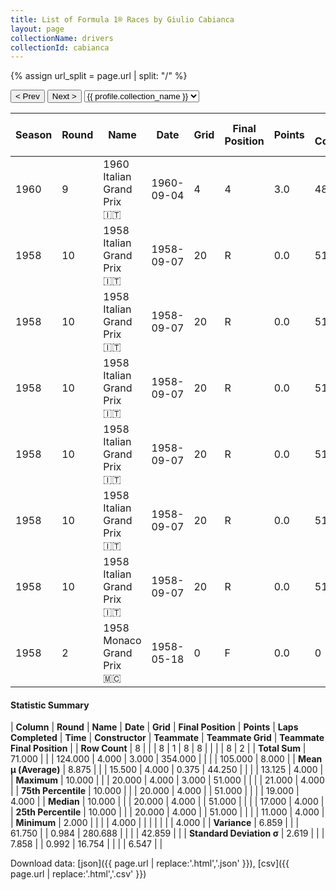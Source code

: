 ```yaml
---
title: List of Formula 1® Races by Giulio Cabianca
layout: page
collectionName: drivers
collectionId: cabianca
---
```


{% assign url_split = page.url | split: "/" %}
<div id="collection-navigation">
<button onclick="selector.options[selector.selectedIndex-1].value && (window.location = selector.options[selector.selectedIndex-1].value);">&lt; Prev</button>
<button onclick="selector.options[selector.selectedIndex+1].value && (window.location = selector.options[selector.selectedIndex+1].value);">Next &gt;</button>
<select id="selector" onchange="this.options[this.selectedIndex].value && (window.location = this.options[this.selectedIndex].value);">
  {% for collectionId in site.data[page.collectionName].refs %}
    {% if collectionId == page.collectionId %}
      {% assign selected = "selected" %}
    {% else %}
      {% assign selected = "" %}
    {% endif %}
    {% assign profile = site.data[page.collectionName][collectionId].profile %}
    <option value="/f1/{{ page.collectionName }}/{{ collectionId }}/{{ url_split[4] }}" {{ selected }}>{{ profile.collection_name }}</option>
  {% endfor %}
</select>
</div>

| Season | Round | Name | Date | Grid | Final Position | Points | Laps Completed | Time | Constructor | Teammate | Teammate Grid | Teammate Final Position |
|--|--|--|--|--|--|--|--|--|--|--|--|--|
| 1960 | 9 | 1960 Italian Grand Prix 🇮🇹 | 1960-09-04 | 4 | 4 | 3.0 | 48 |   | Cooper-Castellotti 🇬🇧 | [Gino Munaron 🇮🇹](/f1/drivers/munaron) | 8 | R |
| 1958 | 10 | 1958 Italian Grand Prix 🇮🇹 | 1958-09-07 | 20 | R | 0.0 | 51 |   | Maserati 🇮🇹 | [Masten Gregory 🇺🇸](/f1/drivers/gregory) | 11 | 4 |
| 1958 | 10 | 1958 Italian Grand Prix 🇮🇹 | 1958-09-07 | 20 | R | 0.0 | 51 |   | Maserati 🇮🇹 | [Maria de Filippis 🇮🇹](/f1/drivers/filippis) | 21 | R |
| 1958 | 10 | 1958 Italian Grand Prix 🇮🇹 | 1958-09-07 | 20 | R | 0.0 | 51 |   | Maserati 🇮🇹 | [Hans Herrmann 🇩🇪](/f1/drivers/herrmann) | 18 | R |
| 1958 | 10 | 1958 Italian Grand Prix 🇮🇹 | 1958-09-07 | 20 | R | 0.0 | 51 |   | Maserati 🇮🇹 | [Gerino Gerini 🇮🇹](/f1/drivers/gerini) | 19 | R |
| 1958 | 10 | 1958 Italian Grand Prix 🇮🇹 | 1958-09-07 | 20 | R | 0.0 | 51 |   | Maserati 🇮🇹 | [Carroll Shelby 🇺🇸](/f1/drivers/shelby) | 17 | R |
| 1958 | 10 | 1958 Italian Grand Prix 🇮🇹 | 1958-09-07 | 20 | R | 0.0 | 51 |   | Maserati 🇮🇹 | [Carroll Shelby 🇺🇸](/f1/drivers/shelby) | 11 | 4 |
| 1958 | 2 | 1958 Monaco Grand Prix 🇲🇨 | 1958-05-18 | 0 | F | 0.0 | 0 |   | OSCA 🇮🇹 | [Luigi Piotti 🇮🇹](/f1/drivers/piotti) | 0 | F |

#### Statistic Summary

| **Column** | **Round** | **Name** | **Date** | **Grid** | **Final Position** | **Points** | **Laps Completed** | **Time** | **Constructor** | **Teammate** | **Teammate Grid** | **Teammate Final Position** |
| **Row Count** | 8 |  |  | 8 | 1 | 8 | 8 |  |  |  | 8 | 2 |
| **Total Sum** | 71.000 |  |  | 124.000 | 4.000 | 3.000 | 354.000 |  |  |  | 105.000 | 8.000 |
| **Mean μ (Average)** | 8.875 |  |  | 15.500 | 4.000 | 0.375 | 44.250 |  |  |  | 13.125 | 4.000 |
| **Maximum** | 10.000 |  |  | 20.000 | 4.000 | 3.000 | 51.000 |  |  |  | 21.000 | 4.000 |
| **75th Percentile** | 10.000 |  |  | 20.000 | 4.000 |  | 51.000 |  |  |  | 19.000 | 4.000 |
| **Median** | 10.000 |  |  | 20.000 | 4.000 |  | 51.000 |  |  |  | 17.000 | 4.000 |
| **25th Percentile** | 10.000 |  |  | 20.000 | 4.000 |  | 51.000 |  |  |  | 11.000 | 4.000 |
| **Minimum** | 2.000 |  |  |  | 4.000 |  |  |  |  |  |  | 4.000 |
| **Variance** | 6.859 |  |  | 61.750 |  | 0.984 | 280.688 |  |  |  | 42.859 |  |
| **Standard Deviation σ** | 2.619 |  |  | 7.858 |  | 0.992 | 16.754 |  |  |  | 6.547 |  |

Download data: [json]({{ page.url | replace:'.html','.json' }}), [csv]({{ page.url | replace:'.html','.csv' }})
